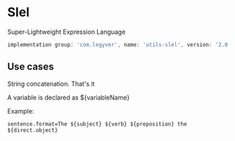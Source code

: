 # Slel
Super-Lightweight Expression Language

```gradle
implementation group: 'com.legyver', name: 'utils-slel', version: '2.0.0.0'
```

## Use cases
String concatenation.  That's it

A variable is declared as ${variableName}

Example:
```properties
sentence.format=The ${subject} ${verb} ${preposition} the ${direct.object}
```